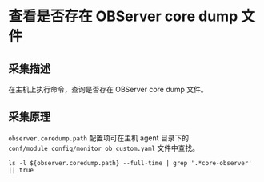 # 查看是否存在 OBServer core dump 文件

## 采集描述

在主机上执行命令，查询是否存在 OBServer core dump 文件。

## 采集原理

`observer.coredump.path` 配置项可在主机 agent 目录下的 `conf/module_config/monitor_ob_custom.yaml` 文件中查找。

```shell
ls -l ${observer.coredump.path} --full-time | grep '.*core-observer' || true
```
